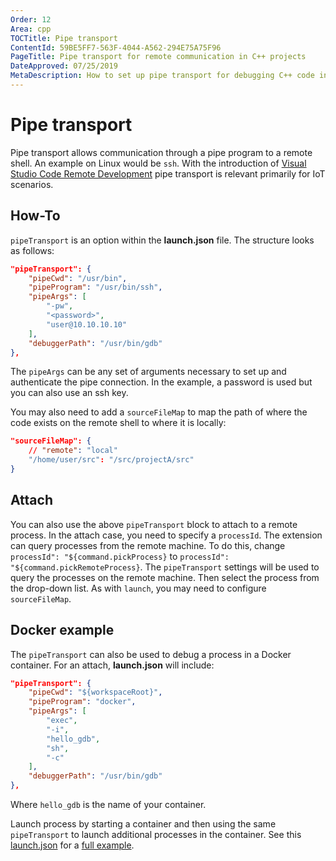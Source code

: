```yaml
---
Order: 12
Area: cpp
TOCTitle: Pipe transport
ContentId: 59BE5FF7-563F-4044-A562-294E75A75F96
PageTitle: Pipe transport for remote communication in C++ projects
DateApproved: 07/25/2019
MetaDescription: How to set up pipe transport for debugging C++ code in Visual Studio Code.
---
```

# Pipe transport

Pipe transport allows communication through a pipe program to a remote shell. An example on Linux would be `ssh`. With the introduction of [Visual Studio Code Remote Development](/docs/remote/remote-overview.md) pipe transport is relevant primarily for IoT scenarios.

## How-To

`pipeTransport` is an option within the **launch.json** file. The structure looks as follows:

```json
"pipeTransport": {
    "pipeCwd": "/usr/bin",
    "pipeProgram": "/usr/bin/ssh",
    "pipeArgs": [
        "-pw",
        "<password>",
        "user@10.10.10.10"
    ],
    "debuggerPath": "/usr/bin/gdb"
},
```

The `pipeArgs` can be any set of arguments necessary to set up and authenticate the pipe connection. In the example, a password is used but you can also use an ssh key.

You may also need to add a `sourceFileMap` to map the path of where the code exists on the remote shell to where it is locally:

```json
"sourceFileMap": {
    // "remote": "local"
    "/home/user/src": "/src/projectA/src"
}
```

## Attach

You can also use the above `pipeTransport` block to attach to a remote process. In the attach case, you need to specify a `processId`. The extension can query processes from the remote machine. To do this, change `processId": "${command.pickProcess}` to `processId": "${command.pickRemoteProcess}`. The `pipeTransport` settings will be used to query the processes on the remote machine. Then select the process from the drop-down list. As with `launch`, you may need to configure `sourceFileMap`.

## Docker example

The `pipeTransport` can also be used to debug a process in a Docker container. For an attach, **launch.json** will include:

```json
"pipeTransport": {
    "pipeCwd": "${workspaceRoot}",
    "pipeProgram": "docker",
    "pipeArgs": [
        "exec",
        "-i",
        "hello_gdb",
        "sh",
        "-c"
    ],
    "debuggerPath": "/usr/bin/gdb"
},
```

Where `hello_gdb` is the name of your container.

Launch process by starting a container and then using the same `pipeTransport` to launch additional processes in the container. See this [launch.json](https://github.com/andyneff/hello-world-gdb/blob/master/.vscode/launch.json) for a [full example](https://github.com/andyneff/hello-world-gdb/).
